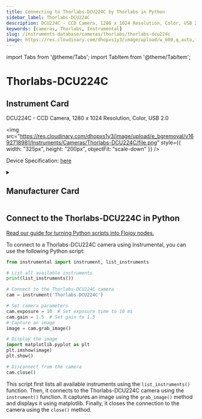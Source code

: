 ```yaml
---
title: Connecting to Thorlabs-DCU224C by Thorlabs in Python
sidebar_label: Thorlabs-DCU224C
description: DCU224C - CCD Camera, 1280 x 1024 Resolution, Color, USB 2.0
keywords: [cameras, Thorlabs, Instrumental]
slug: /instruments-database/cameras/thorlabs/thorlabs-dcu224c
image: https://res.cloudinary.com/dhopxs1y3/image/upload/w_600,q_auto,f_auto/e_bgremoval/v1692718981/Instruments/Cameras/Thorlabs-DCU224C/file.jpg
---
```


import Tabs from '@theme/Tabs';
import TabItem from '@theme/TabItem';

# Thorlabs-DCU224C

## Instrument Card

<div className="flex">

<div>

DCU224C - CCD Camera, 1280 x 1024 Resolution, Color, USB 2.0

</div>

<img src="https://res.cloudinary.com/dhopxs1y3/image/upload/e_bgremoval/v1692718981/Instruments/Cameras/Thorlabs-DCU224C/file.png" style={{ width: "325px", height: "200px", objectFit: "scale-down" }} />

</div>

<div className="flex text-center">

<p>Device Specification: <a target="\_blank" href="https://www.thorlabs.com/_sd.cfm?fileName=ITN000493-D02.pdf&partNumber=DCU224C">here</a></p>

</div>

<details style={{ marginTop: "15px"}}>
<summary><h2>Manufacturer Card</h2></summary>

<img src="https://res.cloudinary.com/dhopxs1y3/image/upload/v1692126009/Instruments/Vendor%20Logos/Thorlabs.png" style={{ width: "100%", height: "170px",objectFit: "scale-down" }} />

Thorlabs, Inc. is an American privately held optical equipment company headquartered in Newton, New Jersey. The company was founded in 1989 by Alex Cable, who serves as its current president and CEO. As of 2018, Thorlabs has annual sales of approximately $500 million.

<ul>
  <li>Headquarters: USA</li>
  <li>Yearly Revenue (millions, USD): 550.0</li>
  <li>Vendor Website: <a href="https://www.thorlabs.com/">here</a></li>
</ul>
</details>

## Connect to the Thorlabs-DCU224C in Python

[Read our guide for turning Python scripts into Flojoy nodes.](https://docs.flojoy.ai/custom-nodes/creating-custom-node/)
<Tabs>
<TabItem value="Instrumental" label="Instrumental">

To connect to a Thorlabs-DCU224C camera using Instrumental, you can use the following Python script:

```python
from instrumental import instrument, list_instruments

# List all available instruments
print(list_instruments())

# Connect to the Thorlabs-DCU224C camera
cam = instrument('Thorlabs-DCU224C')

# Set camera parameters
cam.exposure = 10  # Set exposure time to 10 ms
cam.gain = 1.5  # Set gain to 1.5
# Capture an image
image = cam.grab_image()

# Display the image
import matplotlib.pyplot as plt
plt.imshow(image)
plt.show()

# Disconnect from the camera
cam.close()
```

This script first lists all available instruments using the `list_instruments()` function. Then, it connects to the Thorlabs-DCU224C camera using the `instrument()` function. It captures an image using the `grab_image()` method and displays it using matplotlib. Finally, it closes the connection to the camera using the `close()` method.

</TabItem>
</Tabs>